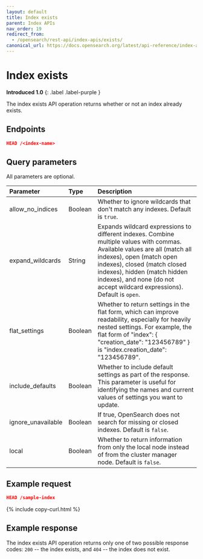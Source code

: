 ```yaml
---
layout: default
title: Index exists
parent: Index APIs
nav_order: 19
redirect_from:
  - /opensearch/rest-api/index-apis/exists/
canonical_url: https://docs.opensearch.org/latest/api-reference/index-apis/exists/
---
```


# Index exists
**Introduced 1.0**
{: .label .label-purple }

The index exists API operation returns whether or not an index already exists.


## Endpoints

```json
HEAD /<index-name>
```

## Query parameters

All parameters are optional.

Parameter | Type | Description
:--- | :--- | :---
allow_no_indices | Boolean | Whether to ignore wildcards that don't match any indexes. Default is `true`.
expand_wildcards | String | Expands wildcard expressions to different indexes. Combine multiple values with commas. Available values are all (match all indexes), open (match open indexes), closed (match closed indexes), hidden (match hidden indexes), and none (do not accept wildcard expressions). Default is `open`.
flat_settings | Boolean | Whether to return settings in the flat form, which can improve readability, especially for heavily nested settings. For example, the flat form of "index": { "creation_date": "123456789" } is "index.creation_date": "123456789".
include_defaults | Boolean | Whether to include default settings as part of the response. This parameter is useful for identifying the names and current values of settings you want to update.
ignore_unavailable | Boolean | If true, OpenSearch does not search for missing or closed indexes. Default is `false`.
local | Boolean | Whether to return information from only the local node instead of from the cluster manager node. Default is `false`.


## Example request

```json
HEAD /sample-index
```
{% include copy-curl.html %}

## Example response

The index exists API operation returns only one of two possible response codes: `200` -- the index exists, and `404` -- the index does not exist.
